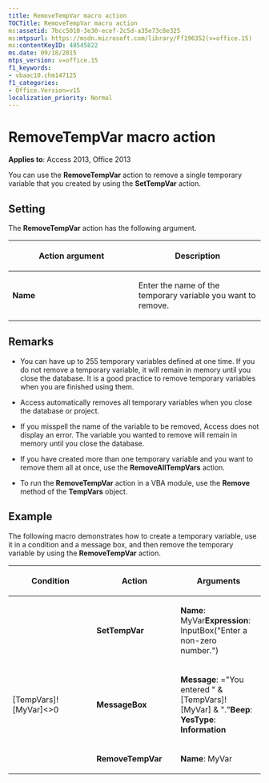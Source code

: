 ```yaml
---
title: RemoveTempVar macro action
TOCTitle: RemoveTempVar macro action
ms:assetid: 7bcc5010-3e30-ecef-2c5d-a35e73c8e325
ms:mtpsurl: https://msdn.microsoft.com/library/Ff196352(v=office.15)
ms:contentKeyID: 48545822
ms.date: 09/18/2015
mtps_version: v=office.15
f1_keywords:
- vbaac10.chm147125
f1_categories:
- Office.Version=v15
localization_priority: Normal
---
```


# RemoveTempVar macro action


**Applies to**: Access 2013, Office 2013



You can use the **RemoveTempVar** action to remove a single temporary variable that you created by using the **SetTempVar** action.

## Setting

The **RemoveTempVar** action has the following argument.

<table>
<colgroup>
<col style="width: 50%" />
<col style="width: 50%" />
</colgroup>
<thead>
<tr class="header">
<th><p>Action argument</p></th>
<th><p>Description</p></th>
</tr>
</thead>
<tbody>
<tr class="odd">
<td><p><strong>Name</strong></p></td>
<td><p>Enter the name of the temporary variable you want to remove.</p></td>
</tr>
</tbody>
</table>


## Remarks

  - You can have up to 255 temporary variables defined at one time. If you do not remove a temporary variable, it will remain in memory until you close the database. It is a good practice to remove temporary variables when you are finished using them.

  - Access automatically removes all temporary variables when you close the database or project.

  - If you misspell the name of the variable to be removed, Access does not display an error. The variable you wanted to remove will remain in memory until you close the database.

  - If you have created more than one temporary variable and you want to remove them all at once, use the **RemoveAllTempVars** action.

  - To run the **RemoveTempVar** action in a VBA module, use the **Remove** method of the **TempVars** object.

## Example

The following macro demonstrates how to create a temporary variable, use it in a condition and a message box, and then remove the temporary variable by using the **RemoveTempVar** action.

<table>
<colgroup>
<col style="width: 33%" />
<col style="width: 33%" />
<col style="width: 33%" />
</colgroup>
<thead>
<tr class="header">
<th><p>Condition</p></th>
<th><p>Action</p></th>
<th><p>Arguments</p></th>
</tr>
</thead>
<tbody>
<tr class="odd">
<td><p></p></td>
<td><p><strong>SetTempVar</strong></p></td>
<td><p><strong>Name</strong>: MyVar<strong>Expression</strong>: InputBox(&quot;Enter a non-zero number.&quot;)</p></td>
</tr>
<tr class="even">
<td><p>[TempVars]![MyVar]&lt;&gt;0</p></td>
<td><p><strong>MessageBox</strong></p></td>
<td><p><strong>Message</strong>: =&quot;You entered &quot; &amp; [TempVars]![MyVar] &amp; &quot;.&quot;<strong>Beep</strong>: <strong>YesType</strong>: <strong>Information</strong></p></td>
</tr>
<tr class="odd">
<td><p></p></td>
<td><p><strong>RemoveTempVar</strong></p></td>
<td><p><strong>Name</strong>: MyVar</p></td>
</tr>
</tbody>
</table>

